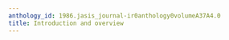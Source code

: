 ```yaml
---
anthology_id: 1986.jasis_journal-ir0anthology0volumeA37A4.0
title: Introduction and overview
---
```

